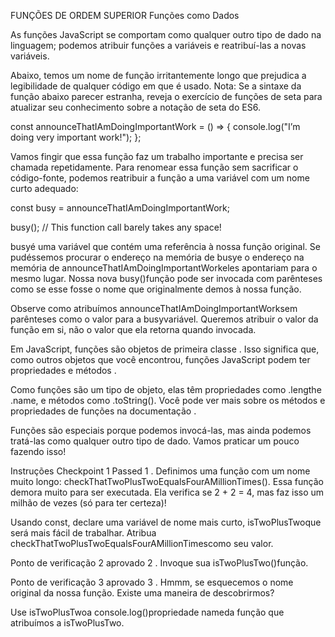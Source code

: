FUNÇÕES DE ORDEM SUPERIOR
Funções como Dados

As funções JavaScript se comportam como qualquer outro tipo de dado na linguagem; podemos atribuir funções a variáveis ​​e reatribuí-las a novas variáveis.

Abaixo, temos um nome de função irritantemente longo que prejudica a legibilidade de qualquer código em que é usado. Nota: Se a sintaxe da função abaixo parecer estranha, reveja o exercício de funções de seta para atualizar seu conhecimento sobre a notação de seta do ES6.

const announceThatIAmDoingImportantWork = () => {
    console.log("I’m doing very important work!");
};

Vamos fingir que essa função faz um trabalho importante e precisa ser chamada repetidamente. Para renomear essa função sem sacrificar o código-fonte, podemos reatribuir a função a uma variável com um nome curto adequado:

const busy = announceThatIAmDoingImportantWork;

busy(); // This function call barely takes any space!

busyé uma variável que contém uma referência à nossa função original. Se pudéssemos procurar o endereço na memória de busye o endereço na memória de announceThatIAmDoingImportantWorkeles apontariam para o mesmo lugar. Nossa nova busy()função pode ser invocada com parênteses como se esse fosse o nome que originalmente demos à nossa função.

Observe como atribuímos announceThatIAmDoingImportantWorksem parênteses como o valor para a busyvariável. Queremos atribuir o valor da função em si, não o valor que ela retorna quando invocada.

Em JavaScript, funções são objetos de primeira classe . Isso significa que, como outros objetos que você encontrou, funções JavaScript podem ter propriedades e métodos .

Como funções são um tipo de objeto, elas têm propriedades como .lengthe .name, e métodos como .toString(). Você pode ver mais sobre os métodos e propriedades de funções na documentação .

Funções são especiais porque podemos invocá-las, mas ainda podemos tratá-las como qualquer outro tipo de dado. Vamos praticar um pouco fazendo isso!

Instruções
Checkpoint 1 Passed
1 .
Definimos uma função com um nome muito longo: checkThatTwoPlusTwoEqualsFourAMillionTimes(). Essa função demora muito para ser executada. Ela verifica se 2 + 2 = 4, mas faz isso um milhão de vezes (só para ter certeza)!

Usando const, declare uma variável de nome mais curto, isTwoPlusTwoque será mais fácil de trabalhar. Atribua checkThatTwoPlusTwoEqualsFourAMillionTimescomo seu valor.

Ponto de verificação 2 aprovado
2 .
Invoque sua isTwoPlusTwo()função.

Ponto de verificação 3 aprovado
3 .
Hmmm, se esquecemos o nome original da nossa função. Existe uma maneira de descobrirmos?

Use isTwoPlusTwoa console.log()propriedade nameda função que atribuímos a isTwoPlusTwo.